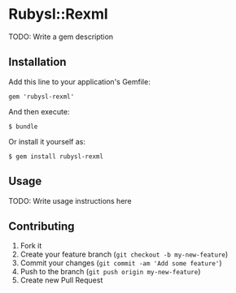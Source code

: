 # Rubysl::Rexml

TODO: Write a gem description

## Installation

Add this line to your application's Gemfile:

    gem 'rubysl-rexml'

And then execute:

    $ bundle

Or install it yourself as:

    $ gem install rubysl-rexml

## Usage

TODO: Write usage instructions here

## Contributing

1. Fork it
2. Create your feature branch (`git checkout -b my-new-feature`)
3. Commit your changes (`git commit -am 'Add some feature'`)
4. Push to the branch (`git push origin my-new-feature`)
5. Create new Pull Request
